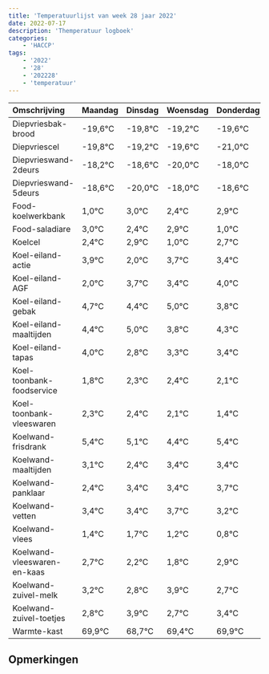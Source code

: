 ```yaml
---
title: 'Temperatuurlijst van week 28 jaar 2022'
date: 2022-07-17
description: 'Themperatuur logboek'
categories:
    - 'HACCP'
tags:
    - '2022'
    - '28'
    - '202228'
    - 'temperatuur'
---
```

|Omschrijving|Maandag|Dinsdag|Woensdag|Donderdag|Vrijdag|Zaterdag|Zondag|
|:---|:---|:---|:---|:---|:---|:---|:---|
|Diepvriesbak-brood|-19,6°C|-19,8°C|-19,2°C|-19,6°C|-21,0°C|-19,0°C|-19,6°C|
|Diepvriescel|-19,8°C|-19,2°C|-19,6°C|-21,0°C|-19,0°C|-19,6°C|-19,1°C|
|Diepvrieswand-2deurs|-18,2°C|-18,6°C|-20,0°C|-18,0°C|-18,6°C|-18,1°C|-20,0°C|
|Diepvrieswand-5deurs|-18,6°C|-20,0°C|-18,0°C|-18,6°C|-18,1°C|-20,0°C|-18,3°C|
|Food-koelwerkbank|1,0°C|3,0°C|2,4°C|2,9°C|1,0°C|2,7°C|2,4°C|
|Food-saladiare|3,0°C|2,4°C|2,9°C|1,0°C|2,7°C|2,4°C|3,0°C|
|Koelcel|2,4°C|2,9°C|1,0°C|2,7°C|2,4°C|3,0°C|1,8°C|
|Koel-eiland-actie|3,9°C|2,0°C|3,7°C|3,4°C|4,0°C|2,8°C|3,3°C|
|Koel-eiland-AGF|2,0°C|3,7°C|3,4°C|4,0°C|2,8°C|3,3°C|3,4°C|
|Koel-eiland-gebak|4,7°C|4,4°C|5,0°C|3,8°C|4,3°C|4,4°C|4,1°C|
|Koel-eiland-maaltijden|4,4°C|5,0°C|3,8°C|4,3°C|4,4°C|4,1°C|3,4°C|
|Koel-eiland-tapas|4,0°C|2,8°C|3,3°C|3,4°C|3,1°C|2,4°C|3,4°C|
|Koel-toonbank-foodservice|1,8°C|2,3°C|2,4°C|2,1°C|1,4°C|2,4°C|2,4°C|
|Koel-toonbank-vleeswaren|2,3°C|2,4°C|2,1°C|1,4°C|2,4°C|2,4°C|2,7°C|
|Koelwand-frisdrank|5,4°C|5,1°C|4,4°C|5,4°C|5,4°C|5,7°C|5,2°C|
|Koelwand-maaltijden|3,1°C|2,4°C|3,4°C|3,4°C|3,7°C|3,2°C|2,8°C|
|Koelwand-panklaar|2,4°C|3,4°C|3,4°C|3,7°C|3,2°C|2,8°C|3,9°C|
|Koelwand-vetten|3,4°C|3,4°C|3,7°C|3,2°C|2,8°C|3,9°C|2,7°C|
|Koelwand-vlees|1,4°C|1,7°C|1,2°C|0,8°C|1,9°C|0,7°C|1,4°C|
|Koelwand-vleeswaren-en-kaas|2,7°C|2,2°C|1,8°C|2,9°C|1,7°C|2,4°C|2,9°C|
|Koelwand-zuivel-melk|3,2°C|2,8°C|3,9°C|2,7°C|3,4°C|3,9°C|4,0°C|
|Koelwand-zuivel-toetjes|2,8°C|3,9°C|2,7°C|3,4°C|3,9°C|4,0°C|4,0°C|
|Warmte-kast|69,9°C|68,7°C|69,4°C|69,9°C|70,0°C|70,0°C|69,8°C|

## Opmerkingen


